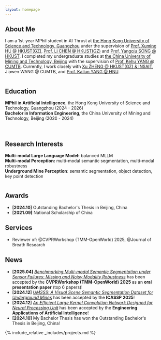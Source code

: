 ```yaml
---
layout: homepage
---
```


## About Me

<!-- I'm a <a href="https://med.nyu.edu/departments-institutes/population-health/divisions-sections-centers/biostatistics/" target="_blank"> Statistics</a> Ph.D. candidate at <a href="https://www.nyu.edu/" target="_blank"> New York University</a>, -->
I am a 1st-year MPhil student in AI Thrust at <a href="https://www.hkust-gz.edu.cn/" target="_blank"> the Hong Kong University of Science and Technology, Guangzhou</a> under the supervision of <a href="https://xuminghu.github.io/" target="_blank"> Prof. Xuming HU @ HKUST(GZ)</a>,  <a href="https://facultyprofiles.hkust-gz.edu.cn/faculty-personal-page/CHEN-Li/chenlimeust" target="_blank"> Prof. Li CHEN @ HKUST(GZ)</a> and <a href="https://www.cse.ust.hk/~yqsong/" target="_blank"> Prof. Yangqiu SONG @ HKUST</a>. I completed my undergraduate studies at <a href="https://www.cumtb.edu.cn/" target="_blank"> the China University of Mining and Technology, Beijing</a> with the supervision of <a href="https://scholar.google.cz/citations?user=NKdKU88AAAAJ&hl=zh-CN" target="_blank"> Prof. Kehu YANG @ CUMTB</a>. Currently, I work closely with <a href="https://zhengxujosh.github.io/" target="_blank">Xu ZHENG @ HKUST(GZ) & INSAIT</a>, Jiawen WANG @ CUMTB, and <a href="https://yangkailun.com/" target="_blank"> Prof. Kailun YANG @ HNU</a>. 



<div style="display: flex; flex-wrap: wrap; gap: 20px;">
  <div style="flex: 1; min-width: 300px;">
    <h2>Education</h2>
    <ul style="list-style: none; padding-left: 0;">
      <li><i class="fas fa-graduation-cap"></i> <strong>MPhil in Artificial Intelligence</strong>, the Hong Kong University of Science and Technology, Guangzhou (2024 - 2026)</li>
      <li><i class="fas fa-graduation-cap"></i> <strong>Bachelor in Information Engineering</strong>, the China University of Mining and Technology, Beijing (2020 - 2024)</li>
    </ul>
  </div>

  <div style="flex: 1; min-width: 300px;">
    <h2>Research Interests</h2>
    <ul style="list-style: none; padding-left: 0;">
      <li><strong>Multi-modal Large Language Model:</strong> balanced MLLM</li>
      <li><strong>Multi-modal Perception:</strong>  multi-modal semantic segmentation, multi-modal robustness</li>
      <li><strong>Underground Mine Perception:</strong> semantic segmentation, object detection, key point detection</li>
    </ul>
  </div>
</div>


## Awards
- **[2024.10]** Outstanding Bachelor's Thesis in Beijing, China
- **[2021.09]** National Scholarship of China




## Services
- Reviewer of: @CVPRWorkshop (TMM-OpenWorld) 2025, @Journal of Breath Research


## News
- **[2025.04]** <a href="https://arxiv.org/abs/2503.18445" target="_blank">*Benchmarking Multi-modal Semantic Segmentation under Sensor Failures: Missing and Noisy Modality Robustness*</a> has been accepted by the **CVPRWorkshop (TMM-OpenWorld) 2025** as an **oral presentation paper** (top 6 papers)!
- **[2024.12]** <a href="https://ieeexplore.ieee.org/abstract/document/10888187" target="_blank">*UMSSS: A Visual Scene Semantic Segmentation Dataset for Underground Mines*</a> has been accepted by the **ICASSP 2025**!
- **[2024.12]** <a href="https://www.sciencedirect.com/science/article/pii/S0952197624020463" target="_blank">*An Efficient Large Kernel Convolution Network Designed for Neural Processing Unit*</a> has been accepted by the **Engineering Applications of Artificial Intelligence**!
- **[2024.10]** My Bachelor Thesis has won the Outstanding Bachelor's Thesis in Beijing, China!
  

{% include_relative _includes/projects.md %}



<script type="text/javascript" id="clustrmaps" src="//clustrmaps.com/map_v2.js?d=pMSmAjapdT7VLa673U-a0_siU3CVYB2defjHBVYgXks"></script>
